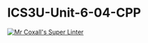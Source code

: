 # ICS3U-Unit-6-04-CPP

[![Mr Coxall's Super Linter](https://github.com/Johanna-liu16/ICS3U-Unit-6-04-CPP/workflows/Mr%20Coxall's%20Super%20Linter/badge.svg)](https://github.com/Johanna-liu16/ICS3U-Unit-6-04-CPP/actions/)
